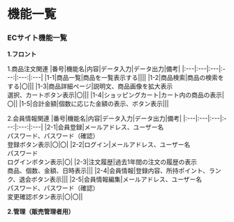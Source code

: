 # 機能一覧
### ECサイト機能一覧

**1.フロント**

1.商品注文関連
|番号|機能名|内容|データ入力|データ出力|備考|
|:---|:---|:---|:---:|:---:|:---|
|1-1|商品一覧|商品を一覧表示する||||
|1-2|商品検索|商品の検索をする|〇|||
|1-3|商品詳細ページ|説明文、商品画像を拡大表示<br>選択、カートボタン表示|〇|||
|1-4|ショッピングカート|カート内の商品の表示|〇||
|1-5|合計金額|個数に応じた金額の表示、ボタン表示|||

2.会員情報関連
|番号|機能名|内容|データ入力|データ出力|備考|
|:---|:---|:---|:---:|:---:|:---|
|2-1|会員登録|メールアドレス、ユーザー名<br>パスワード、パスワード（確認）<br>登録ボタン表示|〇|〇|
|2-2|ログイン|メールアドレス、ユーザー名<br>パスワード<br>ログインボタン表示|〇|
|2-3|注文履歴|過去1年間の注文の履歴の表示<br>商品、個数、金額、日時表示|||
|2-4|会員情報|登録内容、所持ポイント、ランク、退会ボタン表示|||
|2-5|会員情報編集|メールアドレス、ユーザー名<br>パスワード、パスワード（確認）<br>変更確認ボタン表示|〇|〇||

**2.管理（販売管理者用）**
